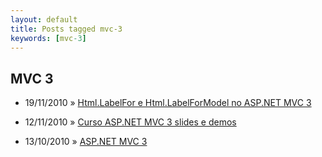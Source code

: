```yaml
---
layout: default
title: Posts tagged mvc-3
keywords: [mvc-3]
---
```

<h2 class="category">MVC 3</h2>
<ul class="posts">
<li>
<p>
<span class="date">19/11/2010</span> &raquo;
<a href="/blog/html-labelfor-html-labelformodel-no-asp-net-mvc-3">Html.LabelFor e Html.LabelForModel no ASP.NET MVC 3</a>
</p>
</li>
<li>
<p>
<span class="date">12/11/2010</span> &raquo;
<a href="/blog/curso-asp-net-mvc-3-slides-e-demos">Curso ASP.NET MVC 3 slides e demos</a>
</p>
</li>
<li>
<p>
<span class="date">13/10/2010</span> &raquo;
<a href="/blog/asp-net-mvc-3">ASP.NET MVC 3</a>
</p>
</li>
</ul>
